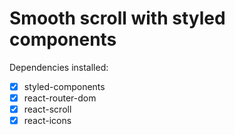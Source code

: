 # Smooth scroll with styled components

Dependencies installed:

- [x] styled-components
- [x] react-router-dom
- [x] react-scroll
- [x] react-icons